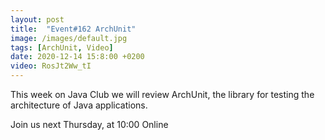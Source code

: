 ```yaml
---
layout: post
title:  "Event#162 ArchUnit"
image: /images/default.jpg
tags: [ArchUnit, Video]
date: 2020-12-14 15:8:00 +0200
video: RosJt2Ww_tI
---
```


This week on Java Club we will review ArchUnit, the library for testing the architecture of Java applications.[]()

Join us next Thursday, at 10:00 Online
